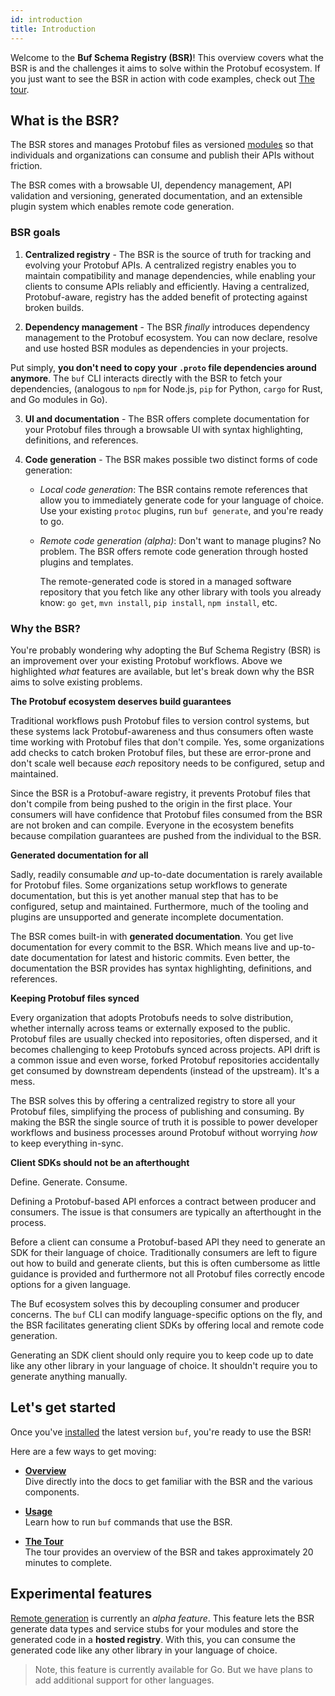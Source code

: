 ```yaml
---
id: introduction
title: Introduction
---
```


Welcome to the **Buf Schema Registry (BSR)**! This overview covers what the BSR is and the challenges it aims to solve within the Protobuf ecosystem. If you just want to see the BSR in action with code examples, check out [The tour](../tour/introduction.md).

## What is the BSR?

The BSR stores and manages Protobuf files as versioned [modules](overview.md#modules) so that individuals and organizations can consume and publish their APIs without friction.

The BSR comes with a browsable UI, dependency management, API validation and versioning, generated documentation, and an extensible plugin system which enables remote code generation.

### BSR goals

1. **Centralized registry** - The BSR is the source of truth for tracking and evolving your Protobuf APIs. A centralized registry enables you to maintain compatibility and manage dependencies, while enabling your clients to consume APIs reliably and efficiently. Having a centralized, Protobuf-aware, registry has the added benefit of protecting against broken builds.

2. **Dependency management** - The BSR _finally_ introduces dependency management to the Protobuf ecosystem. You can now declare, resolve and use hosted BSR modules as dependencies in your projects.

Put simply, **you don't need to copy your `.proto` file dependencies around anymore**. The `buf` CLI interacts directly with the BSR to fetch your dependencies, (analogous to `npm` for Node.js, `pip` for Python, `cargo` for Rust, and Go modules in Go).

3. **UI and documentation** - The BSR offers complete documentation for your Protobuf files through a browsable UI with syntax highlighting, definitions, and references.

4. **Code generation** - The BSR makes possible two distinct forms of code generation:

   - _Local code generation_: The BSR contains remote references that allow you to immediately generate code for your language of choice. Use your existing `protoc` plugins, run `buf generate`, and you're ready to go.

   - _Remote code generation (alpha)_: Don't want to manage plugins? No problem. The BSR offers remote code generation through hosted plugins and templates.

     The remote-generated code is stored in a managed software repository that you fetch like any other library with tools you already know: `go get`, `mvn install`,
     `pip install`, `npm install`, etc.

### Why the BSR?

You're probably wondering why adopting the Buf Schema Registry (BSR) is an improvement over your existing Protobuf workflows. Above we highlighted _what_ features are available, but let's break down why the BSR aims to solve existing problems.

**The Protobuf ecosystem deserves build guarantees**

Traditional workflows push Protobuf files to version control systems, but these systems lack Protobuf-awareness and thus consumers often waste time working with Protobuf files that don't compile. Yes, some organizations add checks to catch broken Protobuf files, but these are error-prone and don't scale well because _each_ repository needs to be configured, setup and maintained.

Since the BSR is a Protobuf-aware registry, it prevents Protobuf files that don't compile from being pushed to the origin in the first place. Your consumers will have confidence that Protobuf files consumed from the BSR are not broken and can compile. Everyone in the ecosystem benefits because compilation guarantees are pushed from the individual to the BSR.

**Generated documentation for all**

Sadly, readily consumable _and_ up-to-date documentation is rarely available for Protobuf files. Some organizations setup workflows to generate documentation, but this is yet another manual step that has to be configured, setup and maintained. Furthermore, much of the tooling and plugins are unsupported and generate incomplete documentation.

The BSR comes built-in with **generated documentation**. You get live documentation for every commit to the BSR. Which means live and up-to-date documentation for latest and historic commits. Even better, the documentation the BSR provides has syntax highlighting, definitions, and references.

**Keeping Protobuf files synced**

Every organization that adopts Protobufs needs to solve distribution, whether internally across teams or externally exposed to the public. Protobuf files are usually checked into repositories, often dispersed, and it becomes challenging to keep Protobufs synced across projects. API drift is a common issue and even worse, forked Protobuf repositories accidentally get consumed by downstream dependents (instead of the upstream). It's a mess.

The BSR solves this by offering a centralized registry to store all your Protobuf files, simplifying the process of publishing and consuming. By making the BSR the single source of truth it is possible to power developer workflows and business processes around Protobuf without worrying _how_ to keep everything in-sync.

**Client SDKs should not be an afterthought**

Define. Generate. Consume.

Defining a Protobuf-based API enforces a contract between producer and consumers. The issue is that consumers are typically an afterthought in the process.

Before a client can consume a Protobuf-based API they need to generate an SDK for their language of choice. Traditionally consumers are left to figure out how to build and generate clients, but this is often cumbersome as little guidance is provided and furthermore not all Protobuf files correctly encode options for a given language.

The Buf ecosystem solves this by decoupling consumer and producer concerns. The `buf` CLI can modify language-specific options on the fly, and the BSR facilitates generating client SDKs by offering local and remote code generation.

Generating an SDK client should only require you to keep code up to date like any other library in your language of choice. It shouldn't require you to generate anything manually.

## Let's get started

Once you've [installed](../installation.md) the latest version `buf`, you're ready to use the BSR!

Here are a few ways to get moving:

- **[Overview](overview.md)** <br/>
  Dive directly into the docs to get familiar with the BSR and the various components.

- **[Usage](usage.md)** <br/>
  Learn how to run `buf` commands that use the BSR.

- **[The Tour](../tour/introduction.md)** <br/>
  The tour provides an overview of the BSR and takes approximately 20 minutes to complete.

## Experimental features

[Remote generation](remote-generation/overview.md) is currently an _alpha feature_. This feature lets the BSR generate data types and service stubs for your modules and store the generated code in a **hosted registry**. With this, you can consume the generated code like any other library in your language of choice.

> Note, this feature is currently available for Go. But we have plans to add additional support for other languages.
